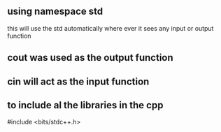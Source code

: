 ## using namespace std

this will use the std automatically where ever it sees any input or output function

## cout was used as the output function
## cin will act as the input function

## to include al the libraries in the cpp

#include <bits/stdc++.h>

